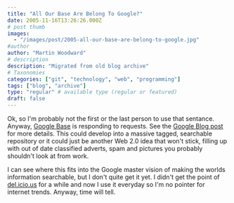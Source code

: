 ```yaml
---
title: "All Our Base Are Belong To Google?"
date: 2005-11-16T13:26:26.000Z
# post thumb
images:
  - "/images/post/2005-all-our-base-are-belong-to-google.jpg"
#author
author: "Martin Woodward"
# description
description: "Migrated from old blog archive"
# Taxonomies
categories: ["git", "technology", "web", "programming"]
tags: ["blog", "archive"]
type: "regular" # available type (regular or featured)
draft: false
---
```


Ok, so I'm probably not the first or the last person to use that sentance. Anyway, [Google Base](http://base.google.com) is responding to requests. See the [Google Blog post](http://googleblog.blogspot.com/2005/11/first-base.html) for more details. This could develop into a massive tagged, searchable repository or it could just be another Web 2.0 idea that won't stick, filling up with out of date classified adverts, spam and pictures you probably shouldn't look at from work.

I can see where this fits into the Google master vision of making the worlds information searchable, but I don't quite get it yet. I didn't get the point of [del.icio.us](http://del.icio.us/martinwoodward) for a while and now I use it everyday so I'm no pointer for internet trends. Anyway, time will tell.
